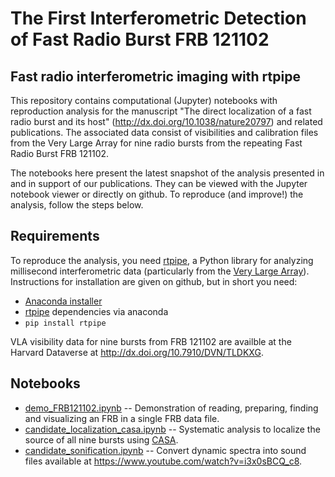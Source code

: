 # The First Interferometric Detection of Fast Radio Burst FRB 121102

## Fast radio interferometric imaging with rtpipe

This repository contains computational (Jupyter) notebooks with reproduction analysis for the manuscript "The direct localization of a fast radio burst and its host" (http://dx.doi.org/10.1038/nature20797) and related publications. The associated data consist of visibilities and calibration files from the Very Large Array for nine radio bursts from the repeating Fast Radio Burst FRB 121102.

The notebooks here present the latest snapshot of the analysis presented in and in support of our publications. They can be viewed with the Jupyter notebook viewer or directly on github. To reproduce (and improve!) the analysis, follow the steps below.

## Requirements

To reproduce the analysis, you need [rtpipe](https://github.com/caseyjlaw/rtpipe), a Python library for analyzing millisecond interferometric data (particularly from the [Very Large Array](https://science.nrao.edu/facilities/vla)). Instructions for installation are given on github, but in short you need:

- [Anaconda installer](https://www.continuum.io/downloads)
- [rtpipe](https://github.com/caseyjlaw/rtpipe) dependencies via anaconda
- `pip install rtpipe`

VLA visibility data for nine bursts from FRB 121102 are availble at the Harvard Dataverse at http://dx.doi.org/10.7910/DVN/TLDKXG.

## Notebooks

- [demo_FRB121102.ipynb](https://github.com/caseyjlaw/FRB121102/blob/master/demo_FRB121102.ipynb) -- Demonstration of reading, preparing, finding and visualizing an FRB in a single FRB data file.
- [candidate_localization_casa.ipynb](https://github.com/caseyjlaw/FRB121102/blob/master/candidate_localization_casa.ipynb) -- Systematic analysis to localize the source of all nine bursts using [CASA](http://casa.nrao.edu).
- [candidate_sonification.ipynb](https://github.com/caseyjlaw/FRB121102/blob/master/candidate_sonification.ipynb) -- Convert dynamic spectra into sound files available at https://www.youtube.com/watch?v=i3x0sBCQ_c8.
